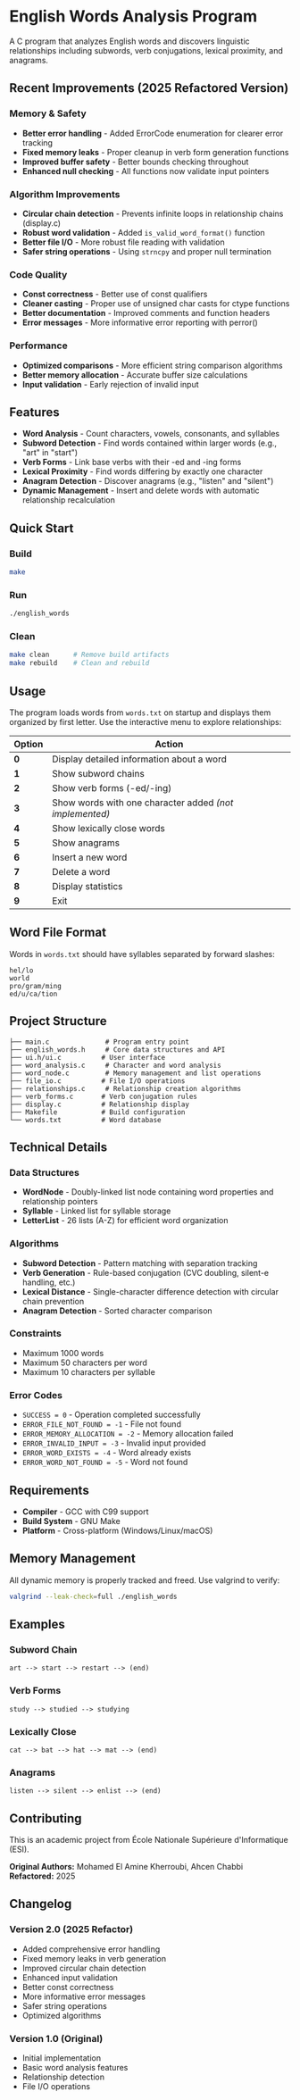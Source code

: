 # English Words Analysis Program

A C program that analyzes English words and discovers linguistic relationships including subwords, verb conjugations, lexical proximity, and anagrams.

## Recent Improvements (2025 Refactored Version)

### Memory & Safety
- **Better error handling** - Added ErrorCode enumeration for clearer error tracking
- **Fixed memory leaks** - Proper cleanup in verb form generation functions
- **Improved buffer safety** - Better bounds checking throughout
- **Enhanced null checking** - All functions now validate input pointers

### Algorithm Improvements
- **Circular chain detection** - Prevents infinite loops in relationship chains (display.c)
- **Robust word validation** - Added `is_valid_word_format()` function
- **Better file I/O** - More robust file reading with validation
- **Safer string operations** - Using `strncpy` and proper null termination

### Code Quality
- **Const correctness** - Better use of const qualifiers
- **Cleaner casting** - Proper use of unsigned char casts for ctype functions
- **Better documentation** - Improved comments and function headers
- **Error messages** - More informative error reporting with perror()

### Performance
- **Optimized comparisons** - More efficient string comparison algorithms
- **Better memory allocation** - Accurate buffer size calculations
- **Input validation** - Early rejection of invalid input

## Features

- **Word Analysis** - Count characters, vowels, consonants, and syllables
- **Subword Detection** - Find words contained within larger words (e.g., "art" in "start")
- **Verb Forms** - Link base verbs with their -ed and -ing forms
- **Lexical Proximity** - Find words differing by exactly one character
- **Anagram Detection** - Discover anagrams (e.g., "listen" and "silent")
- **Dynamic Management** - Insert and delete words with automatic relationship recalculation

## Quick Start

### Build
```bash
make
```

### Run
```bash
./english_words
```

### Clean
```bash
make clean      # Remove build artifacts
make rebuild    # Clean and rebuild
```

## Usage

The program loads words from `words.txt` on startup and displays them organized by first letter. Use the interactive menu to explore relationships:

| Option | Action                                                  |
| ------ | ------------------------------------------------------- |
| **0**  | Display detailed information about a word               |
| **1**  | Show subword chains                                     |
| **2**  | Show verb forms (-ed/-ing)                              |
| **3**  | Show words with one character added *(not implemented)* |
| **4**  | Show lexically close words                              |
| **5**  | Show anagrams                                           |
| **6**  | Insert a new word                                       |
| **7**  | Delete a word                                           |
| **8**  | Display statistics                                      |
| **9**  | Exit                                                    |

## Word File Format

Words in `words.txt` should have syllables separated by forward slashes:

```
hel/lo
world
pro/gram/ming
ed/u/ca/tion
```

## Project Structure

```
├── main.c              # Program entry point
├── english_words.h     # Core data structures and API
├── ui.h/ui.c          # User interface
├── word_analysis.c     # Character and word analysis
├── word_node.c         # Memory management and list operations
├── file_io.c          # File I/O operations
├── relationships.c     # Relationship creation algorithms
├── verb_forms.c       # Verb conjugation rules
├── display.c          # Relationship display
├── Makefile           # Build configuration
└── words.txt          # Word database
```

## Technical Details

### Data Structures
- **WordNode** - Doubly-linked list node containing word properties and relationship pointers
- **Syllable** - Linked list for syllable storage
- **LetterList** - 26 lists (A-Z) for efficient word organization

### Algorithms
- **Subword Detection** - Pattern matching with separation tracking
- **Verb Generation** - Rule-based conjugation (CVC doubling, silent-e handling, etc.)
- **Lexical Distance** - Single-character difference detection with circular chain prevention
- **Anagram Detection** - Sorted character comparison

### Constraints
- Maximum 1000 words
- Maximum 50 characters per word
- Maximum 10 characters per syllable

### Error Codes
- `SUCCESS = 0` - Operation completed successfully
- `ERROR_FILE_NOT_FOUND = -1` - File not found
- `ERROR_MEMORY_ALLOCATION = -2` - Memory allocation failed
- `ERROR_INVALID_INPUT = -3` - Invalid input provided
- `ERROR_WORD_EXISTS = -4` - Word already exists
- `ERROR_WORD_NOT_FOUND = -5` - Word not found

## Requirements

- **Compiler** - GCC with C99 support
- **Build System** - GNU Make
- **Platform** - Cross-platform (Windows/Linux/macOS)

## Memory Management

All dynamic memory is properly tracked and freed. Use valgrind to verify:
```bash
valgrind --leak-check=full ./english_words
```

## Examples

### Subword Chain
```
art --> start --> restart --> (end)
```

### Verb Forms
```
study --> studied --> studying
```

### Lexically Close
```
cat --> bat --> hat --> mat --> (end)
```

### Anagrams
```
listen --> silent --> enlist --> (end)
```

## Contributing

This is an academic project from École Nationale Supérieure d'Informatique (ESI).

**Original Authors:** Mohamed El Amine Kherroubi, Ahcen Chabbi  
**Refactored:** 2025

## Changelog

### Version 2.0 (2025 Refactor)
- Added comprehensive error handling
- Fixed memory leaks in verb generation
- Improved circular chain detection
- Enhanced input validation
- Better const correctness
- More informative error messages
- Safer string operations
- Optimized algorithms

### Version 1.0 (Original)
- Initial implementation
- Basic word analysis features
- Relationship detection
- File I/O operations